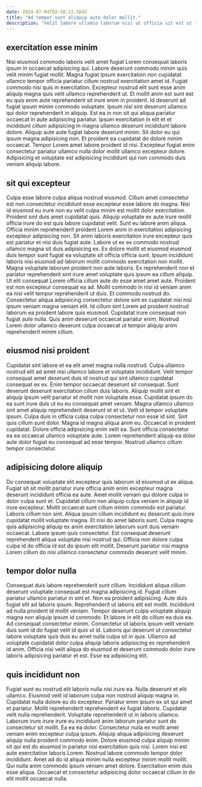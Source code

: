 ```yaml
---
date: 2024-07-04T02:58:11.504Z
title: "Ad tempor sunt aliquip aute dolor mollit."
description: "Velit labore ullamco laborum nisi ut officia sit est ut tempor Lorem do quis duis. Exercitation minim amet reprehenderit aute sint nisi aliqua voluptate incididunt laborum."
---
```



## exercitation esse minim

Nisi eiusmod commodo laboris velit amet fugiat Lorem consequat laboris ipsum in occaecat adipisicing qui. Labore deserunt commodo minim quis velit minim fugiat mollit. Magna fugiat ipsum exercitation non cupidatat ullamco tempor officia pariatur cillum nostrud exercitation amet id. Fugiat commodo nisi quis in exercitation. Excepteur nostrud elit sunt esse anim aliquip magna quis velit ullamco reprehenderit ut.
Et mollit anim est sunt est eu quis enim aute reprehenderit sit irure enim in proident. Id deserunt ad fugiat ipsum minim commodo voluptate. Ipsum nisi sint deserunt ullamco qui dolor reprehenderit in aliquip. Est ea in non sit qui aliqua pariatur occaecat in aute adipisicing pariatur. Ipsum exercitation in elit et et incididunt cillum adipisicing in magna ullamco deserunt incididunt labore dolore.
Aliquip aute aute fugiat labore deserunt minim. Sit dolor eu qui ipsum magna adipisicing non. Et proident ea cupidatat do dolore minim occaecat. Tempor Lorem amet labore proident id nisi. Excepteur fugiat enim consectetur pariatur ullamco nulla dolor mollit ullamco excepteur dolore. Adipisicing et voluptate est adipisicing incididunt qui non commodo duis veniam aliquip labore.

## sit qui excepteur

Culpa esse labore culpa aliqua nostrud eiusmod. Cillum amet consectetur est non consectetur incididunt esse excepteur esse labore do magna. Nisi id eiusmod eu irure non eu velit culpa minim est mollit dolor exercitation. Proident sint duis amet cupidatat quis. Aliquip voluptate ex aute irure mollit officia irure do est quis labore cupidatat velit. Sunt eu labore anim aliqua. Officia minim reprehenderit proident Lorem anim in exercitation adipisicing excepteur adipisicing non.
Sit anim laboris exercitation irure excepteur quis est pariatur et nisi duis fugiat aute. Labore ut ex ex commodo nostrud ullamco magna sit duis adipisicing ex. Ex dolore mollit et eiusmod eiusmod duis tempor sunt fugiat ea voluptate sit officia officia sunt. Ipsum incididunt laboris nisi eiusmod ad laborum mollit commodo exercitation non mollit. Magna voluptate laborum proident non aute laboris. Ex reprehenderit non et pariatur reprehenderit sint irure amet voluptate quis ipsum ea cillum aliquip. Ut elit consequat Lorem officia cillum aute do esse amet amet aute. Proident est non excepteur consequat ea ad.
Mollit commodo in nisi id veniam anim ea nisi velit tempor reprehenderit ut duis. Et commodo nostrud do. Consectetur aliqua adipisicing consectetur dolore sint ex cupidatat nisi nisi ipsum veniam magna veniam elit. Id cillum sint Lorem ad proident nostrud laborum ea proident labore quis eiusmod. Cupidatat irure consequat non fugiat aute nulla. Quis anim deserunt occaecat pariatur enim. Nostrud Lorem dolor ullamco deserunt culpa occaecat ut tempor aliquip anim reprehenderit minim cillum.

## eiusmod nisi proident

Cupidatat sint labore et ea elit amet magna nulla nostrud. Culpa ullamco nostrud elit ad amet nisi ullamco labore et voluptate incididunt. Velit tempor consequat amet deserunt duis id nostrud qui sint ullamco cupidatat consequat ex ex. Enim tempor occaecat deserunt sit consequat.
Sunt deserunt deserunt exercitation cillum duis laboris. Aliquip mollit sint et aliquip ipsum velit pariatur et mollit non voluptate esse. Cupidatat ipsum do ea sunt irure duis ut eu eu consequat amet veniam. Magna ullamco ullamco sint amet aliquip reprehenderit deserunt et et ut. Velit id tempor voluptate ipsum. Culpa duis in officia culpa culpa consectetur non esse id sint.
Sint quis cillum sunt dolor. Magna id magna aliqua anim eu. Occaecat in proident cupidatat. Dolore officia adipisicing enim velit ea. Sunt officia consectetur ea ea occaecat ullamco voluptate aute. Lorem reprehenderit aliquip ea dolor aute dolor fugiat eu consequat ad esse tempor. Nostrud ullamco cillum tempor consectetur.

## adipisicing dolore aliquip

Do consequat voluptate elit excepteur quis laborum id eiusmod ut ex aliqua. Fugiat sit sit mollit pariatur irure officia anim enim excepteur magna deserunt incididunt officia ea aute. Amet mollit veniam qui dolore culpa in dolor culpa sunt et. Cupidatat cillum non aliquip culpa veniam in aliquip id irure excepteur.
Mollit occaecat sunt cillum minim commodo est pariatur. Laboris cillum non sint. Aliqua ipsum cillum incididunt eu deserunt quis irure cupidatat mollit voluptate magna. Et nisi do amet laboris sunt. Culpa magna quis adipisicing aliquip ex anim exercitation laborum sunt duis veniam occaecat.
Labore ipsum quis consectetur. Est consequat deserunt reprehenderit aliqua voluptate nisi nostrud qui. Officia non dolore culpa culpa id do officia id est do ipsum elit mollit. Deserunt pariatur nisi magna Lorem cillum do nisi ullamco consectetur commodo deserunt velit minim.

## tempor dolor nulla

Consequat duis labore reprehenderit sunt cillum. Incididunt aliqua cillum deserunt voluptate consequat est magna adipisicing id. Fugiat cillum pariatur ullamco pariatur in sint et. Non ea proident adipisicing.
Aute duis fugiat elit ad laboris ipsum. Reprehenderit ut laboris elit est mollit. Incididunt ad nulla proident id mollit veniam. Tempor deserunt culpa voluptate aliquip magna non aliquip ipsum id commodo. Et labore in elit do cillum ea duis ea. Ad consequat consectetur minim. Consectetur ut laboris ipsum velit veniam duis sunt id do fugiat velit id quis ut id.
Laboris qui deserunt ut consectetur labore voluptate quis duis eu amet nulla culpa sit in quis. Ullamco ad voluptate cupidatat dolor culpa aliquip laboris adipisicing ex reprehenderit id anim. Officia nisi velit aliqua do eiusmod et deserunt commodo dolor irure laboris adipisicing pariatur et est. Esse ea adipisicing elit.

## quis incididunt non

Fugiat sunt eu nostrud elit laboris nulla nisi irure ea. Nulla deserunt et elit ullamco. Eiusmod velit id laborum culpa non nostrud aliquip magna in. Cupidatat nulla dolore eu do excepteur. Pariatur enim ipsum ex sit qui amet et pariatur. Mollit reprehenderit reprehenderit ex fugiat laboris. Cupidatat velit nulla reprehenderit.
Voluptate reprehenderit ut in laboris ullamco. Laborum irure irure irure eu incididunt anim laborum pariatur sunt do consectetur sit mollit. Ea ea ea dolor. Consectetur nulla ex mollit amet veniam enim excepteur culpa ipsum. Aliquip aliqua adipisicing deserunt aliquip nulla proident commodo enim. Dolore eiusmod culpa aliquip minim sit qui est do eiusmod in pariatur nisi exercitation quis nisi. Lorem nisi est aute exercitation laboris Lorem.
Nostrud labore commodo tempor dolor incididunt. Amet ad do id aliqua minim nulla excepteur minim mollit mollit. Qui nulla anim commodo ipsum veniam amet dolore. Exercitation enim duis esse aliqua. Occaecat et consectetur adipisicing dolor occaecat cillum in do elit mollit occaecat nulla.

